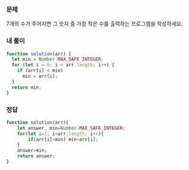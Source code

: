 ### 문제
7개의 수가 주어지면 그 숫자 중 가장 작은 수를 출력하는 프로그램을 작성하세요.

### 내 풀이
```js
function solution(arr) {
  let min = Number.MAX_SAFE_INTEGER;
  for (let i = 0; i < arr.length; i++) {
    if (arr[i] < min)
      min = arr[i];
  }
  return min;
}
```

### 정답
```js
function solution(arr){         
    let answer, min=Number.MAX_SAFE_INTEGER;
    for(let i=1; i<arr.length; i++){
        if(arr[i]<min) min=arr[i];
    }
    answer=min;
    return answer;
}

```
